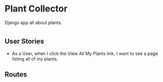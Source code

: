 # Plant Collector
Django app all about plants.

# 

## User Stories
- As a User, when I click the View All My Plants link, I want to see a page listing all of my plants.

## Routes
